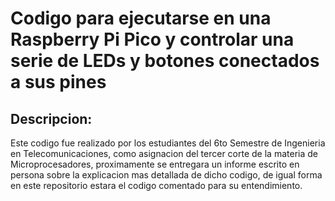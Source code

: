 # Codigo para ejecutarse en una Raspberry Pi Pico y controlar una serie de LEDs y botones conectados a sus pines

## Descripcion:

Este codigo fue realizado por los estudiantes del 6to Semestre de Ingenieria en Telecomunicaciones, como asignacion del tercer corte de la materia de Microprocesadores, proximamente se entregara un informe escrito en persona sobre la explicacion mas detallada de dicho codigo, de igual forma en este repositorio estara el codigo comentado para su entendimiento.